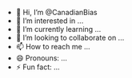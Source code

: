 - 👋 Hi, I’m @CanadianBias
- 👀 I’m interested in ...
- 🌱 I’m currently learning ...
- 💞️ I’m looking to collaborate on ...
- 📫 How to reach me ...
- 😄 Pronouns: ...
- ⚡ Fun fact: ...

<!---
CanadianBias/CanadianBias is a ✨ special ✨ repository because its `README.md` (this file) appears on your GitHub profile.
You can click the Preview link to take a look at your changes.
--->
